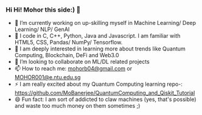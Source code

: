### Hi Hi! Mohor this side:) 👋

<!--
**MoBanerjee/MoBanerjee** is a ✨ _special_ ✨ repository because its `README.md` (this file) appears on your GitHub profile.

Here are some ideas to get you started:

- 🔭 I’m currently working on ...
- 🌱 I’m currently learning ...
- 👯 I’m looking to collaborate on ...
- 🤔 I’m looking for help with ...
- 💬 Ask me about ...
- 📫 How to reach me: ...
- 😄 Pronouns: ...
- ⚡ Fun fact: ...
-->
- 🔭 I’m currently working on up-skilling myself in Machine Learning/ Deep Learning/ NLP/ GenAI
- 🌱 I code in C, C++, Python, Java and Javascript. I am familiar with HTML5, CSS, Pandas/ NumPy/ Tensorflow.
- 🤖 I am deeply interested in learning more about trends like Quantum Computing, Blockchain, DeFi and Web3.0
- 👯 I’m looking to collaborate on ML/DL related projects
- 📫 How to reach me: mohorb04@gmail.com or MOHOR001@e.ntu.edu.sg
- ⚡ I am really excited about my Quantum Computing learning repo-: https://github.com/MoBanerjee/QuantumComputing_and_Qiskit_Tutorial
- 😄 Fun fact: I am sort of addicted to claw machines (yes, that's possible) and waste too much money on them sometimes ;)
